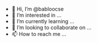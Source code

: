 - 👋 Hi, I’m @babloocse
- 👀 I’m interested in ...
- 🌱 I’m currently learning ...
- 💞️ I’m looking to collaborate on ...
- 📫 How to reach me ...

<!---
babloocse/babloocse is a ✨ special ✨ repository because its `README.md` (this file) appears on your GitHub profile.
You can click the Preview link to take a look at your changes.
--->
